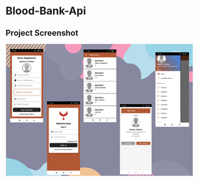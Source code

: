 # Blood-Bank-Api

## Project Screenshot

![image alt](https://github.com/BertTWO/Blood-Bank-Api/blob/22f9c9e919e3a35bc4595708696bf5c43169218f/Screenshot.png)

